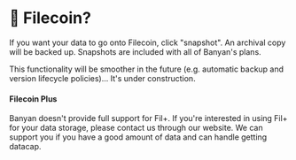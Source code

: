 # 📧 Filecoin?

If you want your data to go onto Filecoin, click "snapshot". An archival copy will be backed up. Snapshots are included with all of Banyan's plans.

This functionality will be smoother in the future (e.g. automatic backup and version lifecycle policies)... It's under construction.

#### Filecoin Plus

Banyan doesn't provide full support for Fil+. If you're interested in using Fil+ for your data storage, please contact us through our website. We can support you if you have a good amount of data and can handle getting datacap.
